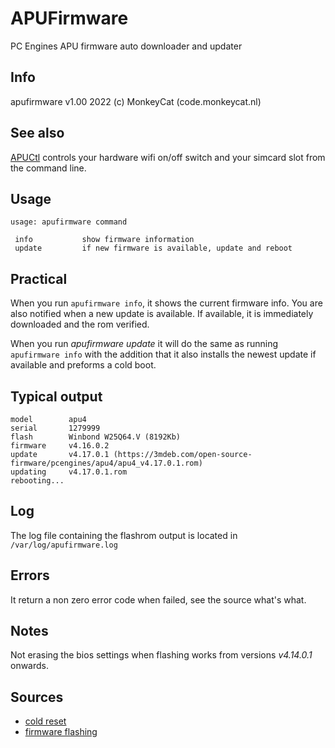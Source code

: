 # APUFirmware
PC Engines APU firmware auto downloader and updater

## Info

apufirmware v1.00 2022 (c) MonkeyCat (code.monkeycat.nl)

## See also

[APUCtl]() controls your hardware wifi on/off switch and your simcard slot from the command line.

## Usage

```
usage: apufirmware command

 info           show firmware information
 update         if new firmware is available, update and reboot
```

## Practical

When you run `apufirmware info`, it shows the current firmware info. You are also notified when a new update is available. If available, it is immediately downloaded and the rom verified.

When you run *apufirmware update* it will do the same as running `apufirmware info` with the addition that it also installs the newest update if available and preforms a cold boot.

## Typical output

```
model        apu4
serial       1279999
flash        Winbond W25Q64.V (8192Kb)
firmware     v4.16.0.2
update       v4.17.0.1 (https://3mdeb.com/open-source-firmware/pcengines/apu4/apu4_v4.17.0.1.rom)
updating     v4.17.0.1.rom
rebooting...
```

## Log

The log file containing the flashrom output is located in `/var/log/apufirmware.log`
 
## Errors

It return a non zero error code when failed, see the source what's what.

## Notes

Not erasing the bios settings when flashing works from versions *v4.14.0.1* onwards.

## Sources

 * [cold reset](https://pcengines.github.io/apu2-documentation/cold_reset/)
 * [firmware flashing](https://pcengines.github.io/apu2-documentation/firmware_flashing/)
